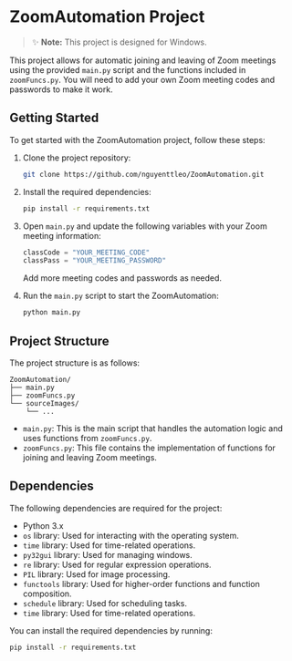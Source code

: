 # ZoomAutomation Project

> :sparkles: **Note:** This project is designed for Windows.

This project allows for automatic joining and leaving of Zoom meetings using the provided `main.py` script and the functions included in `zoomFuncs.py`. You will need to add your own Zoom meeting codes and passwords to make it work.

## Getting Started

To get started with the ZoomAutomation project, follow these steps:

1. Clone the project repository:

   ```bash
   git clone https://github.com/nguyenttleo/ZoomAutomation.git
   ```

2. Install the required dependencies:

   ```bash
   pip install -r requirements.txt
   ```

3. Open `main.py` and update the following variables with your Zoom meeting information:

   ```python
   classCode = "YOUR_MEETING_CODE"
   classPass = "YOUR_MEETING_PASSWORD"
   ```

   Add more meeting codes and passwords as needed.

4. Run the `main.py` script to start the ZoomAutomation:

   ```bash
   python main.py
   ```

## Project Structure

The project structure is as follows:

```
ZoomAutomation/
├── main.py
├── zoomFuncs.py
└── sourceImages/
    └── ...
```

- `main.py`: This is the main script that handles the automation logic and uses functions from `zoomFuncs.py`.
- `zoomFuncs.py`: This file contains the implementation of functions for joining and leaving Zoom meetings.

## Dependencies

The following dependencies are required for the project:

- Python 3.x
- `os` library: Used for interacting with the operating system.
- `time` library: Used for time-related operations.
- `py32gui` library: Used for managing windows.
- `re` library: Used for regular expression operations.
- `PIL` library: Used for image processing.
- `functools` library: Used for higher-order functions and function composition.
- `schedule` library: Used for scheduling tasks.
- `time` library: Used for time-related operations.

You can install the required dependencies by running:

```bash
pip install -r requirements.txt
```
